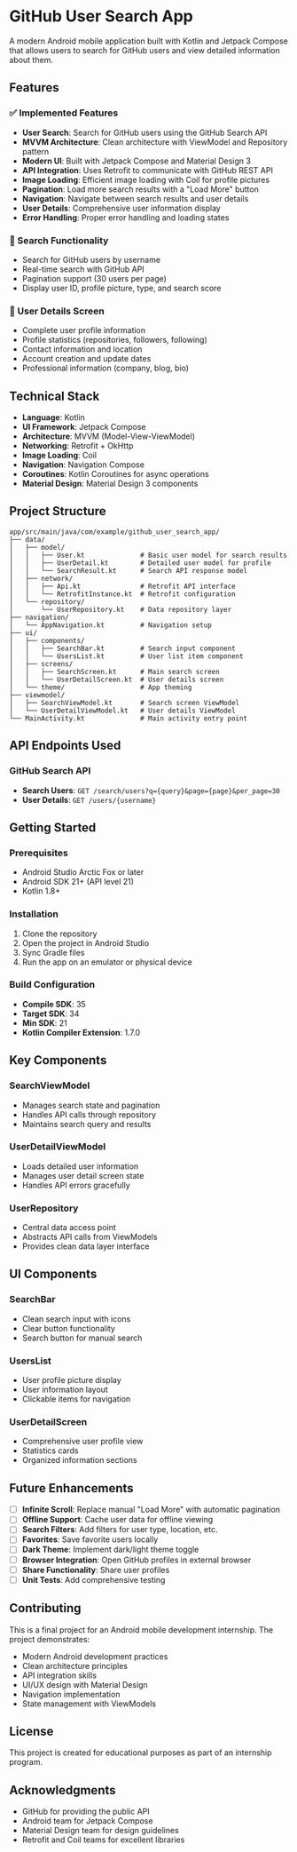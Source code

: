 # GitHub User Search App

A modern Android mobile application built with Kotlin and Jetpack Compose that allows users to search for GitHub users and view detailed information about them.

## Features

### ✅ Implemented Features
- **User Search**: Search for GitHub users using the GitHub Search API
- **MVVM Architecture**: Clean architecture with ViewModel and Repository pattern
- **Modern UI**: Built with Jetpack Compose and Material Design 3
- **API Integration**: Uses Retrofit to communicate with GitHub REST API
- **Image Loading**: Efficient image loading with Coil for profile pictures
- **Pagination**: Load more search results with a "Load More" button
- **Navigation**: Navigate between search results and user details
- **User Details**: Comprehensive user information display
- **Error Handling**: Proper error handling and loading states

### 🔄 Search Functionality
- Search for GitHub users by username
- Real-time search with GitHub API
- Pagination support (30 users per page)
- Display user ID, profile picture, type, and search score

### 👤 User Details Screen
- Complete user profile information
- Profile statistics (repositories, followers, following)
- Contact information and location
- Account creation and update dates
- Professional information (company, blog, bio)

## Technical Stack

- **Language**: Kotlin
- **UI Framework**: Jetpack Compose
- **Architecture**: MVVM (Model-View-ViewModel)
- **Networking**: Retrofit + OkHttp
- **Image Loading**: Coil
- **Navigation**: Navigation Compose
- **Coroutines**: Kotlin Coroutines for async operations
- **Material Design**: Material Design 3 components

## Project Structure

```
app/src/main/java/com/example/github_user_search_app/
├── data/
│   ├── model/
│   │   ├── User.kt              # Basic user model for search results
│   │   ├── UserDetail.kt        # Detailed user model for profile
│   │   └── SearchResult.kt      # Search API response model
│   ├── network/
│   │   ├── Api.kt               # Retrofit API interface
│   │   └── RetrofitInstance.kt  # Retrofit configuration
│   └── repository/
│       └── UserRepository.kt    # Data repository layer
├── navigation/
│   └── AppNavigation.kt         # Navigation setup
├── ui/
│   ├── components/
│   │   ├── SearchBar.kt         # Search input component
│   │   └── UsersList.kt         # User list item component
│   ├── screens/
│   │   ├── SearchScreen.kt      # Main search screen
│   │   └── UserDetailScreen.kt  # User details screen
│   └── theme/                   # App theming
├── viewmodel/
│   ├── SearchViewModel.kt       # Search screen ViewModel
│   └── UserDetailViewModel.kt   # User details ViewModel
└── MainActivity.kt              # Main activity entry point
```

## API Endpoints Used

### GitHub Search API
- **Search Users**: `GET /search/users?q={query}&page={page}&per_page=30`
- **User Details**: `GET /users/{username}`

## Getting Started

### Prerequisites
- Android Studio Arctic Fox or later
- Android SDK 21+ (API level 21)
- Kotlin 1.8+

### Installation
1. Clone the repository
2. Open the project in Android Studio
3. Sync Gradle files
4. Run the app on an emulator or physical device

### Build Configuration
- **Compile SDK**: 35
- **Target SDK**: 34
- **Min SDK**: 21
- **Kotlin Compiler Extension**: 1.7.0

## Key Components

### SearchViewModel
- Manages search state and pagination
- Handles API calls through repository
- Maintains search query and results

### UserDetailViewModel
- Loads detailed user information
- Manages user detail screen state
- Handles API errors gracefully

### UserRepository
- Central data access point
- Abstracts API calls from ViewModels
- Provides clean data layer interface

## UI Components

### SearchBar
- Clean search input with icons
- Clear button functionality
- Search button for manual search

### UsersList
- User profile picture display
- User information layout
- Clickable items for navigation

### UserDetailScreen
- Comprehensive user profile view
- Statistics cards
- Organized information sections

## Future Enhancements

- [ ] **Infinite Scroll**: Replace manual "Load More" with automatic pagination
- [ ] **Offline Support**: Cache user data for offline viewing
- [ ] **Search Filters**: Add filters for user type, location, etc.
- [ ] **Favorites**: Save favorite users locally
- [ ] **Dark Theme**: Implement dark/light theme toggle
- [ ] **Browser Integration**: Open GitHub profiles in external browser
- [ ] **Share Functionality**: Share user profiles
- [ ] **Unit Tests**: Add comprehensive testing

## Contributing

This is a final project for an Android mobile development internship. The project demonstrates:

- Modern Android development practices
- Clean architecture principles
- API integration skills
- UI/UX design with Material Design
- Navigation implementation
- State management with ViewModels

## License

This project is created for educational purposes as part of an internship program.

## Acknowledgments

- GitHub for providing the public API
- Android team for Jetpack Compose
- Material Design team for design guidelines
- Retrofit and Coil teams for excellent libraries 